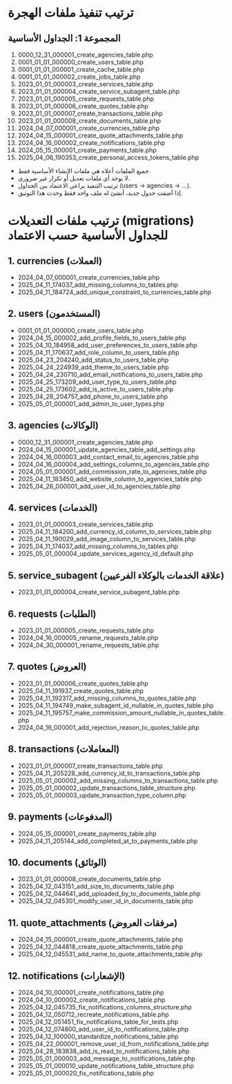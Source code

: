 # ترتيب تنفيذ ملفات الهجرة

## المجموعة 1: الجداول الأساسية
1. 0000_12_31_000001_create_agencies_table.php
2. 0001_01_01_000000_create_users_table.php
3. 0001_01_01_000001_create_cache_table.php
4. 0001_01_01_000002_create_jobs_table.php
5. 2023_01_01_000003_create_services_table.php
6. 2023_01_01_000004_create_service_subagent_table.php
7. 2023_01_01_000005_create_requests_table.php
8. 2023_01_01_000006_create_quotes_table.php
9. 2023_01_01_000007_create_transactions_table.php
10. 2023_01_01_000008_create_documents_table.php
11. 2024_04_07_000001_create_currencies_table.php
12. 2024_04_15_000001_create_quote_attachments_table.php
13. 2024_04_16_000002_create_notifications_table.php
14. 2024_05_15_000001_create_payments_table.php
15. 2025_04_06_190353_create_personal_access_tokens_table.php

- جميع الملفات أعلاه هي ملفات الإنشاء الأساسية فقط.
- لا يوجد أي ملفات تعديل أو تكرار غير ضروري.
- ترتيب التنفيذ يراعي الاعتماد بين الجداول (users → agencies → ...).
- إذا أضفت جدول جديد، أنشئ له ملف واحد فقط وحدث هذا التوثيق.

# ترتيب ملفات التعديلات (migrations) للجداول الأساسية حسب الاعتماد

## 1. currencies (العملات)
- 2024_04_07_000001_create_currencies_table.php
- 2025_04_11_174037_add_missing_columns_to_tables.php
- 2025_04_11_184724_add_unique_constraint_to_currencies_table.php

## 2. users (المستخدمون)
- 0001_01_01_000000_create_users_table.php
- 2024_04_15_000002_add_profile_fields_to_users_table.php
- 2025_04_10_184958_add_user_preferences_to_users_table.php
- 2025_04_11_170637_add_role_column_to_users_table.php
- 2025_04_23_204240_add_status_to_users_table.php
- 2025_04_24_224939_add_theme_to_users_table.php
- 2025_04_24_230710_add_email_notifications_to_users_table.php
- 2025_04_25_173209_add_user_type_to_users_table.php
- 2025_04_25_173602_add_is_active_to_users_table.php
- 2025_04_28_204757_add_phone_to_users_table.php
- 2025_05_01_000001_add_admin_to_user_types.php

## 3. agencies (الوكالات)
- 0000_12_31_000001_create_agencies_table.php
- 2024_04_15_000001_update_agencies_table_add_settings.php
- 2024_04_16_000003_add_contact_email_to_agencies_table.php
- 2024_04_16_000004_add_settings_columns_to_agencies_table.php
- 2024_05_01_000001_add_commission_rate_to_agencies_table.php
- 2025_04_11_183450_add_website_column_to_agencies_table.php
- 2025_04_26_000001_add_user_id_to_agencies_table.php

## 4. services (الخدمات)
- 2023_01_01_000003_create_services_table.php
- 2025_04_11_184200_add_currency_id_column_to_services_table.php
- 2025_04_11_190029_add_image_column_to_services_table.php
- 2025_04_11_174037_add_missing_columns_to_tables.php
- 2025_05_01_000004_update_services_agency_id_default.php

## 5. service_subagent (علاقة الخدمات بالوكلاء الفرعيين)
- 2023_01_01_000004_create_service_subagent_table.php

## 6. requests (الطلبات)
- 2023_01_01_000005_create_requests_table.php
- 2024_04_16_000005_rename_requests_table.php
- 2024_04_30_000001_rename_requests_table.php

## 7. quotes (العروض)
- 2023_01_01_000006_create_quotes_table.php
- 2025_04_11_191937_create_quotes_table.php
- 2025_04_11_192317_add_missing_columns_to_quotes_table.php
- 2025_04_11_194749_make_subagent_id_nullable_in_quotes_table.php
- 2025_04_11_195757_make_commission_amount_nullable_in_quotes_table.php
- 2024_04_16_000001_add_rejection_reason_to_quotes_table.php

## 8. transactions (المعاملات)
- 2023_01_01_000007_create_transactions_table.php
- 2025_04_11_205228_add_currency_id_to_transactions_table.php
- 2025_05_01_000002_add_missing_columns_to_transactions_table.php
- 2025_05_01_000002_update_transactions_table_structure.php
- 2025_05_01_000003_update_transaction_type_column.php

## 9. payments (المدفوعات)
- 2024_05_15_000001_create_payments_table.php
- 2025_04_11_205144_add_completed_at_to_payments_table.php

## 10. documents (الوثائق)
- 2023_01_01_000008_create_documents_table.php
- 2025_04_12_043151_add_size_to_documents_table.php
- 2025_04_12_044641_add_uploaded_by_to_documents_table.php
- 2025_04_12_045301_modify_user_id_in_documents_table.php

## 11. quote_attachments (مرفقات العروض)
- 2024_04_15_000001_create_quote_attachments_table.php
- 2025_04_12_044818_create_quote_attachments_table.php
- 2025_04_12_045531_add_name_to_quote_attachments_table.php

## 12. notifications (الإشعارات)
- 2024_04_10_000001_create_notifications_table.php
- 2024_04_10_000002_create_notifications_table.php
- 2025_04_12_045735_fix_notifications_columns_structure.php
- 2025_04_12_050712_recreate_notifications_table.php
- 2025_04_12_051451_fix_notifications_table_for_tests.php
- 2025_04_12_074800_add_user_id_to_notifications_table.php
- 2025_04_12_100000_standardize_notifications_table.php
- 2025_04_22_000001_remove_user_id_from_notifications_table.php
- 2025_04_28_183838_add_is_read_to_notifications_table.php
- 2025_05_01_000003_add_message_to_notifications_table.php
- 2025_05_01_000010_update_notifications_table_structure.php
- 2025_05_01_000020_fix_notifications_table.php
